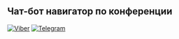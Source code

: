 ## Чат-бот навигатор по конференции
[![Viber](https://directumufa.github.io/ufadefconf/viber.png)](viber://pa?chatURI=ufadevconf2018) [![Telegram](https://directumufa.github.io/ufadefconf/telegram.png)](https://api.telegram.org/bot%3CTOKEN%3E/getMe)
